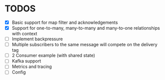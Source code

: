 # TODOS 

- [x] Basic support for map filter and acknowledgements
- [x] Support for one-to-many, many-to-many and many-to-one relationships with context
- [ ] Implement backpressure
- [ ] Multiple subscribers to the same message will compete on the delivery tag
- [ ] 2 Consumer example (with shared state)
- [ ] Kafka support
- [ ] Metrics and tracing
- [ ] Config